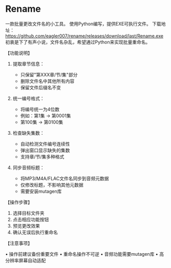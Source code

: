 # Rename
一款批量更改文件名的小工具。
使用Python编写，提供EXE可执行文件。
下载地址：https://github.com/eagler007/rename/releases/download/last/Rename.exe
初衷是下了有声小说，文件名杂乱，希望通过Python来实现批量重命名。

【功能说明】

1. 提取章节信息：
   - 只保留"第XXX章/节/集"部分
   - 删除文件名中其他所有内容
   - 保留文件后缀名不变

2. 统一编号格式：
   - 将编号统一为4位数
   - 例如：第1集 → 第0001集
   - 第100集 → 第0100集

3. 检查缺失集数：
   - 自动检测文件编号连续性
   - 弹出窗口显示缺失的集数
   - 支持章/节/集多种格式

4. 同步音频标题：
   - 将MP3/M4A/FLAC文件名同步到音频元数据
   - 仅修改标题，不影响其他元数据
   - 需要安装mutagen库

【操作步骤】

1. 选择目标文件夹
2. 点击相应功能按钮
3. 预览更改效果
4. 确认无误后执行重命名

【注意事项】

• 操作前建议备份重要文件
• 重命名操作不可逆
• 音频功能需要mutagen库
• 高分辨率屏幕自动适配

